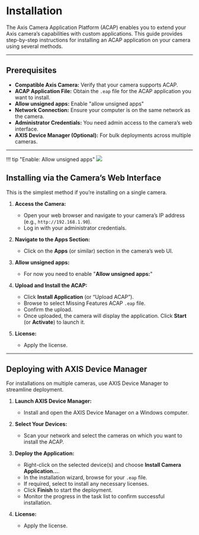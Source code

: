 # Installation

The Axis Camera Application Platform (ACAP) enables you to extend your Axis camera’s capabilities with custom applications. This guide provides step-by-step instructions for installing an ACAP application on your camera using several methods.

---

## Prerequisites

- **Compatible Axis Camera:** Verify that your camera supports ACAP.
- **ACAP Application File:** Obtain the `.eap` file for the ACAP application you want to install.
- **Allow unsigned apps:** Enable "allow unsigned apps"
- **Network Connection:** Ensure your computer is on the same network as the camera.
- **Administrator Credentials:** You need admin access to the camera’s web interface.
- **AXIS Device Manager (Optional):** For bulk deployments across multiple cameras. 

---

!!! tip "Enable: Allow unsigned apps"
    [![](images/allow.PNG)](images/allow.PNG)

## Installing via the Camera’s Web Interface

This is the simplest method if you’re installing on a single camera.

1. **Access the Camera:**
      - Open your web browser and navigate to your camera’s IP address (e.g., `http://192.168.1.90`).
      - Log in with your administrator credentials.

2. **Navigate to the Apps Section:**
      - Click on the **Apps** (or similar) section in the camera’s web UI.

3. **Allow unsigned apps:**
      - For now you need to enable "**Allow unsigned apps:**"

4. **Upload and Install the ACAP:**
      - Click **Install Application** (or “Upload ACAP”).
      - Browse to select Missing Features ACAP `.eap` file.
      - Confirm the upload.
      - Once uploaded, the camera will display the application. Click **Start** (or **Activate**) to launch it.

6. **License:**
      - Apply the license.


---

## Deploying with AXIS Device Manager

For installations on multiple cameras, use AXIS Device Manager to streamline deployment.

1. **Launch AXIS Device Manager:**
      - Install and open the AXIS Device Manager on a Windows computer.

2. **Select Your Devices:**
      - Scan your network and select the cameras on which you want to install the ACAP.

3. **Deploy the Application:**
      - Right-click on the selected device(s) and choose **Install Camera Application...**.
      - In the installation wizard, browse for your `.eap` file.
      - If required, select to install any necessary licenses.
      - Click **Finish** to start the deployment.  
      - Monitor the progress in the task list to confirm successful installation.

4. **License:**
      - Apply the license.
